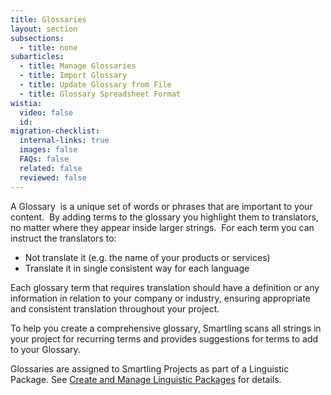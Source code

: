 ```yaml
---
title: Glossaries
layout: section
subsections:
  - title: none
subarticles:
  - title: Manage Glossaries
  - title: Import Glossary
  - title: Update Glossary from File
  - title: Glossary Spreadsheet Format
wistia:
  video: false
  id:
migration-checklist:
  internal-links: true
  images: false
  FAQs: false
  related: false
  reviewed: false
---
```



A Glossary &nbsp;is a unique set of words or phrases that are important to your content. &nbsp;By adding terms to the glossary you highlight them to translators, no matter where they appear inside larger strings. &nbsp;For each term you can instruct the translators to:

* Not translate it (e.g. the name of your products or services)
* Translate it in single consistent way for each language

Each glossary term that requires translation should have a definition or any information in relation to your company or industry, ensuring appropriate and consistent translation throughout your project.

To help you create a comprehensive glossary, Smartling scans all strings in your project for recurring terms and provides suggestions for terms to add to your Glossary.

Glossaries are assigned to Smartling Projects as part of a Linguistic Package. See [Create and Manage Linguistic Packages](/knowledge-base/articles/create-and-manage-linguistic-packages/) for details.